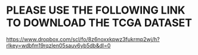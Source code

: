 # PLEASE USE THE FOLLOWING LINK TO DOWNLOAD THE TCGA DATASET

https://www.dropbox.com/scl/fo/8z6noxxkpwz3fukrmp2wj/h?rlkey=wdbfm19rqzlen05sauv6yb5db&dl=0
